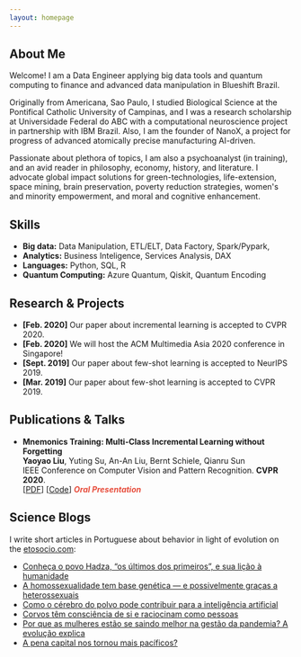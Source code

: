 ```yaml
---
layout: homepage
---
```


## About Me

Welcome! I am a Data Engineer applying big data tools and quantum computing to finance and advanced data manipulation in Blueshift Brazil.

Originally from Americana, Sao Paulo, I studied Biological Science at the Pontifical Catholic University of Campinas, and I was a research scholarship at Universidade Federal do ABC with a computational neuroscience project in partnership with IBM Brazil. Also, I am the founder of NanoX, a project for progress of advanced atomically precise manufacturing AI-driven.

Passionate about plethora of topics, I am also a psychoanalyst (in training), and an avid reader in philosophy, economy, history, and literature. I advocate global impact solutions for green-technologies, life-extension, space mining, brain preservation, poverty reduction strategies, women's and minority empowerment, and moral and cognitive enhancement.

## Skills

- **Big data:** Data Manipulation, ETL/ELT, Data Factory, Spark/Pypark, 
- **Analytics:** Business Inteligence, Services Analysis, DAX
- **Languages:** Python, SQL, R
- **Quantum Computing:** Azure Quantum, Qiskit, Quantum Encoding 

## Research & Projects

- **[Feb. 2020]** Our paper about incremental learning is accepted to CVPR 2020.
- **[Feb. 2020]** We will host the ACM Multimedia Asia 2020 conference in Singapore!
- **[Sept. 2019]** Our paper about few-shot learning is accepted to NeurIPS 2019.
- **[Mar. 2019]** Our paper about few-shot learning is accepted to CVPR 2019.

## Publications & Talks

- **Mnemonics Training: Multi-Class Incremental Learning without Forgetting**
  <br>
  **Yaoyao Liu**, Yuting Su, An-An Liu, Bernt Schiele, Qianru Sun
  <br>
  IEEE Conference on Computer Vision and Pattern Recognition. **CVPR 2020**.
  <br>
  [[PDF](https://arxiv.org/pdf/2002.10211.pdf)] [[Code](https://github.com/yaoyao-liu/mnemonics)] <strong><i style="color:#e74d3c">Oral Presentation</i></strong>


## Science Blogs

I write short articles in Portuguese about behavior in light of evolution on the [etosocio.com](https://etosocio.com/):

- [Conheça o povo Hadza, “os últimos dos primeiros”, e sua lição à humanidade](https://etosocio.com/comportamento-humano/hadza/)
- [A homossexualidade tem base genética — e possivelmente graças a heterossexuais](https://etosocio.com/comportamento-humano/homossexualidade/)
- [Como o cérebro do polvo pode contribuir para a inteligência artificial](https://etosocio.com/comportamento-animal/polvo/)
- [Corvos têm consciência de si e raciocinam como pessoas](https://etosocio.com/comportamento-animal/corvos/)
- [Por que as mulheres estão se saindo melhor na gestão da pandemia? A evolução explica](https://etosocio.com/comportamento-humano/lideranca/)
- [A pena capital nos tornou mais pacíficos?](https://etosocio.com/comportamento-humano/pena-de-morte/)






